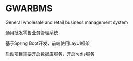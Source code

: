 # GWARBMS
General wholesale and retail business management system 

通用批发零售业务管理系统

基于Spring Boot开发，前端使用LayUI框架

启动项目需要开启数据库服务，开启redis服务